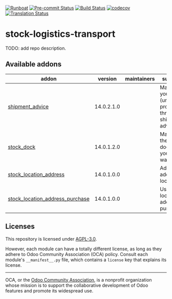 
[![Runboat](https://img.shields.io/badge/runboat-Try%20me-875A7B.png)](https://runboat.odoo-community.org/builds?repo=OCA/stock-logistics-transport&target_branch=14.0)
[![Pre-commit Status](https://github.com/OCA/stock-logistics-transport/actions/workflows/pre-commit.yml/badge.svg?branch=14.0)](https://github.com/OCA/stock-logistics-transport/actions/workflows/pre-commit.yml?query=branch%3A14.0)
[![Build Status](https://github.com/OCA/stock-logistics-transport/actions/workflows/test.yml/badge.svg?branch=14.0)](https://github.com/OCA/stock-logistics-transport/actions/workflows/test.yml?query=branch%3A14.0)
[![codecov](https://codecov.io/gh/OCA/stock-logistics-transport/branch/14.0/graph/badge.svg)](https://codecov.io/gh/OCA/stock-logistics-transport)
[![Translation Status](https://translation.odoo-community.org/widgets/stock-logistics-transport-14-0/-/svg-badge.svg)](https://translation.odoo-community.org/engage/stock-logistics-transport-14-0/?utm_source=widget)

<!-- /!\ do not modify above this line -->

# stock-logistics-transport

TODO: add repo description.

<!-- /!\ do not modify below this line -->

<!-- prettier-ignore-start -->

[//]: # (addons)

Available addons
----------------
addon | version | maintainers | summary
--- | --- | --- | ---
[shipment_advice](shipment_advice/) | 14.0.2.1.0 |  | Manage your (un)loading process through shipment advices.
[stock_dock](stock_dock/) | 14.0.1.2.0 |  | Manage the loading docks of your warehouse.
[stock_location_address](stock_location_address/) | 14.0.1.0.0 |  | Adds an address on locations
[stock_location_address_purchase](stock_location_address_purchase/) | 14.0.1.0.0 |  | Uses the location address on purchases

[//]: # (end addons)

<!-- prettier-ignore-end -->

## Licenses

This repository is licensed under [AGPL-3.0](LICENSE).

However, each module can have a totally different license, as long as they adhere to Odoo Community Association (OCA)
policy. Consult each module's `__manifest__.py` file, which contains a `license` key
that explains its license.

----
OCA, or the [Odoo Community Association](http://odoo-community.org/), is a nonprofit
organization whose mission is to support the collaborative development of Odoo features
and promote its widespread use.
